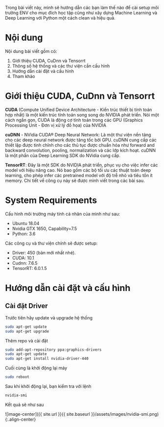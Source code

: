 Trong bài viết này, mình sẽ hướng dẫn các bạn làm thế nào để cài setup môi trường ENV cho mục đích học tập cũng như xây dựng Machine Learning và Deep Learning với Python một cách clean và hiệu quả.

# Nội dung
Nội dung bài viết gồm có:

1. Giới thiệu CUDA, CuDnn và Tensorrt
2. Thông số hệ thống và các thư viện cần cấu hình
3. Hướng dẫn cài đặt và cấu hình
4. Tham khảo


# Giới thiệu CUDA, CuDnn và Tensorrt

**CUDA** (Compute Unified Device Architecture - Kiến trúc thiết bị tính toán hợp nhất) là một kiến trúc tính toán song song do NVIDIA phát triển. Nói một cách ngắn gọn, CUDA là động cơ tính toán trong các GPU (Graphics Processing Unit - Đơn vị xử lý đồ họa) của NVIDIA

**cuDNN** - NVidia CUDA® Deep Neural Network: Là một thư viện nền tảng cho các deep neural network được tăng tốc bởi GPU. cuDNN cung cấp các thiết lập được tinh chỉnh cho các thủ tục được chuẩn hóa như forward and backward convolution, pooling, normalization và các lớp kích hoạt. cuDNN là một phần của Deep Learning SDK do NVidia cung cấp.

**TensorRT**: Đây là một SDK do NVIDIA phát triển, phục vụ cho việc infer các model với hiệu năng cao. Nó bao gồm các bộ tối ưu các thuật toán deep learning, cho phép infer các pretrained model với độ trễ nhỏ và tiêu tốn ít memory. Chi tiết về công cụ này sẽ được mình viết trong các bài sau.

# System Requirements

Cấu hình môi trường máy tính cá nhân của mình như sau:

* Ubuntu 18.04
* Nvidia GTX 1650, Capability=7.5
* Python: 3.6

Các công cụ và thư viện chính sẽ được setup:

* Driver: 450 (bản mới nhất nhé).
* CUDA: 10.1
* Cudnn: 7.6.5
* TensorRT: 6.0.1.5

# Hướng dẫn cài đặt và cấu hình

## Cài đặt Driver

Trước tiên hãy update và upgrade hệ thống

```bash
sudo apt-get update
sudo apt-get upgrade
```

Thêm repo và cài đặt

```bash
sudo add-apt-repository ppa:graphics-drivers
sudo apt-get update
sudo apt-get install nvidia-driver-440
```

Cuối cùng là khởi động lại máy

```bash
sudo reboot
```

Sau khi khởi động lại, bạn kiểm tra với lệnh

```bash
nvidia-smi
```

Kết quả sẽ như sau

![image-center]({{ site.url }}{{ site.baseurl }}/assets/images/nvidia-smi.png){:.align-center}